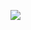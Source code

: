 ![](https://github.com/jackkii/python_try/blob/master/%E5%8A%A8%E6%80%81%E8%A7%84%E5%88%92/picture/%E6%97%A0%E9%99%90%E8%83%8C%E5%8C%85%E9%97%AE%E9%A2%98.PNG)
